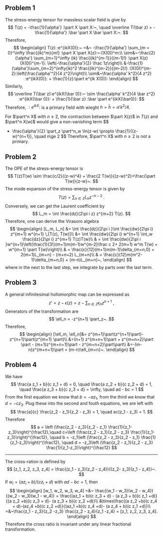 ## Problem 1

The stress-energy tensor for massless scalar field is give by
$$
T(z) = -\frac{1}{\alpha'} :\part X \part X:~, \quad \overline T(\bar z) = -\frac{1}{\alpha'} :\bar \part X \bar \part X:~.
$$
Therefore,
$$
\begin{align}
T(z) :e^{ikX(0)}:~ =&~ -\frac{1}{\alpha'} \sum_{m = 0}^\infty \frac{(ik)^m}{m!} :\part X \part X(z):~:(X(0))^m:\\
\sim&~-\frac{2}{\alpha'} \sum_{m=1}^\infty (ik) \frac{(ik)^{m-1}}{(m-1)!} :\part X(z)(X(0))^{m-1}: \left(-\frac{\alpha'}{2} \frac 1z\right)\\
&-\frac{1}{\alpha'}\sum_{m=2}^\infty(ik)^2 \frac{(ik)^{m-2}}{(m-2)!} :(X(0))^{m-2}:\left(\frac{\alpha'^2}{4 z^2}\right)\\
\sim&~\frac{\alpha' k^2}{4 z^2} :e^{ikX(0)}: + \frac{1}{z}:\part e^{ik X(0)}:
\end{align}
$$
Similarly, 
$$
\overline T(\bar z):e^{ikX(\bar 0)}:~ \sim \frac{\alpha' k^2}{4 \bar z^2} :e^{ikX(\bar 0)}: + \frac{1}{\bar z} :\bar \part e^{ikX(\bar0)}:
$$
Therefore, $:e^{ikX}:$ is a primary field with wieght $h = \bar h = \alpha' k^2/4$.

For $\part^n X$ with $n\ge 2$, the contraction between $\part X(z)$ in $T(z)$ and $\part^n X(w)$ would give a non-vanishing term
$$
- \frac{\alpha'}{2} \part_z \part^n_w \ln(z-w) \propto \frac{1}{(z-w)^{n+1}}, \quad n\ge 2
$$
Therefore, $\part^n X$ with $n \ge 2$ is not a primary.

## Problem 2

The OPE of the stress-energy tensor is 
$$
T(z)T(w) \sim \frac{c/2}{(z-w)^4} + \frac{2 T(w)}{(z-w)^2}+\frac{\part T(w)}{z-w}~.
$$
The mode expanson of the stress-energy tensor is given by
$$
T(z) = \sum_{n \in \mathbb Z} L_n z^{-n-2}~.
$$
Conversely, we can get the Laurent coefficient by
$$
L_m = \int \frac{dz}{2\pi i z} z^{m+2} T(z).
$$
Therefore, one can derive the Virasoro algebra
$$
\begin{align}
[L_m, L_n] &= \int \frac{dz}{2\pi i }\int \frac{dw}{2\pi i} z^{m+1} w^{n+1} \,[T(z), T(w)]\\
					 &= \int \frac{dw}{2\pi i} w^{n+1} \int_w \frac{dz}{2\pi i} z^{m+1} T(z)T(w)\\
					 & = \int \frac{dw}{2\pi i }w^{n+1}\left(\frac{1}{3!}(m+1)m(m-1)w^{m-2}\frac c 2+ 2(m+1) w^m T(w) + w^{m+1} \part T(w)\right)\\
					 & = \frac{c}{12}(m+1)m(m-1)\delta_{m+n,0} + 2(m+1)L_{m+n} - (m+n+2) L_{m+n}\\
					 & = \frac{c}{12}m(m^2-1)\delta_{m+n,0} + (m-n)L_{m+n}~,
\end{align}
$$
where in the next to the last step, we integrate by parts over the last term.

## Problem 3

A general infinitesimal hollomorphic map can be expressed as
$$
z' = z - \epsilon(z) = z- \sum_{n \in \mathbb Z}\epsilon_n z^{n+1}~,
$$
Generators of the transformation are
$$
\ell_n = -z^{n+1} \part_z~.
$$
Therefore,
$$
\begin{align}
[\ell_m, \ell_n]&= z^{m+1}\part(z^{n+1}\part)- z^{n+1}\part(z^{m+1} \part)\\
&=(n+1) z^{m+n+1}\part + z^{m+n+2}\part \part - (m+1)z^{m+n+1}\part - z^{m+n+2}\part\part\\
&=-(m-n)z^{m+n+1}\part = (m-n)\ell_{m+n}~.
\end{align}
$$

## Problem 4

We have
$$
\frac{a z_1 + b}{c z_1 + d} = 0, \quad \frac{a z_2 + b}{c z_2 + d} = 1, \quad \frac{a z_3 + b}{c z_3 + d} = \infty, \quad ad - bc = 1
$$
From the first equation we know that $b = -a z_1$, from the third we know that $d= -c z_3$. Plug these into the second and fouth equations, we are left with
$$
\frac{a}{c} \frac{z_2 - z_1}{z_2 - z_3} = 1, \quad ac(z_1 - z_3) = 1.
$$
Therefore
$$
a = \left (\frac{z_2 - z_3}{z_2 - z_1} \frac{1}{z_1-z_3}\right)^{\frac12},\quad c=\left (\frac{z_2 - z_1}{z_2 - z_3} \frac{1}{z_1-z_3}\right)^{\frac12}, \quad b = -z_1\left (\frac{z_2 - z_3}{z_2 - z_1} \frac{1}{z_1-z_3}\right)^{\frac12}, \quad d = -z_3\left (\frac{z_2 - z_1}{z_2 - z_3} \frac{1}{z_1-z_3}\right)^{\frac12}
$$

---

The cross-ration is defined by
$$
[z_1, z_2, z_3, z_4] = \frac{(z_1 - z_3)(z_2 - z_4)}{(z_2- z_3)(z_1 - z_4)}~.
$$
If $w_i = (a z_i +b)/(c z_i +d)$ with $ad-bc=1$, then
$$
\begin{align}
[w_1, w_2, w_3, w_4] =&~ \frac{(w_1 - w_3)(w_2 - w_4)}{(w_2 - w_3)(w_1 - w_4)} = \frac{(az_1 + b)(c z_3 + d) - (a z_3 + b)(c z_1 +d)}{(a z_2 +b)(c z_3 + d)- (a z_3 + b)(c z_2 +d)}\\
&\times\frac{(a z_2 +b)(c z_4 + d)-(az_4 +b)(c z_2 +d)}{(az_1 +b)(c z_4 +d)- (a z_4 + b)(c z_1 +d)}\\
=&~\frac{z_1 - z_3}{z_2 -z_3} \frac{z_2 - z_4}{z_1 -z_4} = [z_1, z_2, z_3, z_4].
\end{align}
$$
Therefore the cross ratio is invariant under any linear fractional transformation.